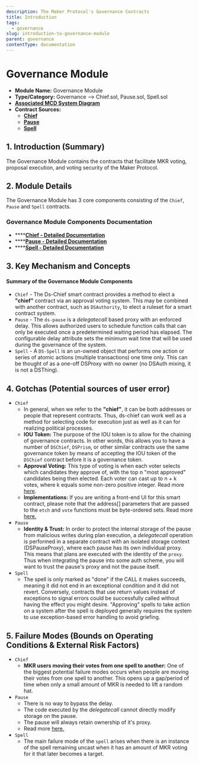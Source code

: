 ```yaml
---
description: The Maker Protocol's Governance Contracts
title: Introduction
tags:
  - governance
slug: introduction-to-governance-module
parent: governance
contentType: documentation
---
```


# Governance Module

- **Module Name:** Governance Module
- **Type/Category:** Governance —&gt; Chief.sol, Pause.sol, Spell.sol
- [**Associated MCD System Diagram**](https://github.com/makerdao/dss/wiki)
- **Contract Sources:**
  - [**Chief**](https://github.com/dapphub/ds-chief/blob/master/src/chief.sol)
  - [**Pause**](https://github.com/dapphub/ds-pause/blob/master/src/pause.sol)
  - [**Spell**](https://github.com/dapphub/ds-spell/blob/master/src/spell.sol)

## 1. Introduction \(Summary\)

The Governance Module contains the contracts that facilitate MKR voting, proposal execution, and voting security of the Maker Protocol.

## 2. Module Details

The Governance Module has 3 core components consisting of the `Chief`, `Pause` and `Spell` contracts.

### Governance Module Components Documentation

- \*\*\*\*[**Chief - Detailed Documentation**](https://docs.makerdao.com/smart-contract-modules/governance-module/chief-detailed-documentation)
- \*\*\*\*[**Pause - Detailed Documentation**](https://docs.makerdao.com/smart-contract-modules/governance-module/pause-detailed-documentation)
- \*\*\*\*[**Spell - Detailed Documentation**](https://docs.makerdao.com/smart-contract-modules/governance-module/spell-detailed-documentation)

## 3. Key Mechanism and Concepts

#### Summary of the Governance **Module Components**

- `Chief` - The Ds-Chief smart contract provides a method to elect a **"chief"** contract via an approval voting system. This may be combined with another contract, such as `DSAuthority`, to elect a ruleset for a smart contract system.
- `Pause` - The `ds-pause` is a _delegatecall_ based proxy with an enforced delay. This allows authorized users to schedule function calls that can only be executed once a predetermined waiting period has elapsed. The configurable delay attribute sets the minimum wait time that will be used during the governance of the system.
- `Spell` - A `DS-Spell` is an un-owned object that performs one action or series of atomic actions \(multiple transactions\) one time only. This can be thought of as a one-off DSProxy with no owner \(no DSAuth mixing, it is not a DSThing\).

## 4. Gotchas \(Potential sources of user error\)

- `Chief`
  - In general, when we refer to the **"chief"**, it can be both addresses or people that represent contracts. Thus, ds-chief can work well as a method for selecting code for execution just as well as it can for realizing political processes.
  - **IOU Token:** The purpose of the IOU token is to allow for the chaining of governance contracts. In other words, this allows you to have a number of `DSChief`, `DSPrism`, or other similar contracts use the same governance token by means of accepting the IOU token of the `DSChief` contract before it is a governance token.
  - **Approval Voting:** This type of voting is when each voter selects which candidates they approve of, with the top n "most approved" candidates being then elected. Each voter can cast up to n + k votes, where k equals some non-zero positive integer. Read more [here](https://docs.makerdao.com/smart-contract-modules/governance-module/chief-detailed-documentation#approval-voting).
  - **Implementations:** If you are writing a front-end UI for this smart contract, please note that the address\[\] parameters that are passed to the `etch` and `vote` functions must be byte-ordered sets. Read more [here.](https://docs.makerdao.com/smart-contract-modules/governance-module/chief-detailed-documentation#implementations)
- `Pause`
  - **Identity & Trust:** In order to protect the internal storage of the pause from malicious writes during plan execution, a _delegatecall_ operation is performed in a separate contract with an isolated storage context \(DSPauseProxy\), where each pause has its own individual proxy. This means that plans are executed with the identity of the `proxy`. Thus when integrating the pause into some auth scheme, you will want to trust the pause's proxy and not the pause itself.
- `Spell`
  - The spell is only marked as "done" if the CALL it makes succeeds, meaning it did not end in an exceptional condition and it did not revert. Conversely, contracts that use return values instead of exceptions to signal errors could be successfully called without having the effect you might desire. "Approving" spells to take action on a system after the spell is deployed generally requires the system to use exception-based error handling to avoid griefing.

## 5. Failure Modes \(Bounds on Operating Conditions & External Risk Factors\)

- `Chief`
  - **MKR users moving their votes from one spell to another:** One of the biggest potential failure modes occurs when people are moving their votes from one spell to another. This opens up a gap/period of time when only a small amount of MKR is needed to lift a random hat.
- `Pause`
  - There is no way to bypass the delay.
  - The code executed by the _delegatecall_ cannot directly modify storage on the pause.
  - The pause will always retain ownership of it's proxy.
  - Read more [here.](https://docs.makerdao.com/smart-contract-modules/governance-module/pause-detailed-documentation#5-failure-modes-bounds-on-operating-conditions-and-external-risk-factors)
- `Spell`
  - The main failure mode of the `spell` arises when there is an instance of the spell remaining uncast when it has an amount of MKR voting for it that later becomes a target.
